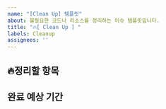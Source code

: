 ```yaml
---
name: "[Clean Up] 템플릿"
about: 불필요한 코드나 리소스를 정리하는 이슈 템플릿입니다.
title: "🔥[ Clean Up ] "
labels: Cleanup
assignees: ''
---
```


## 🔥정리할 항목

## 완료 예상 기간
